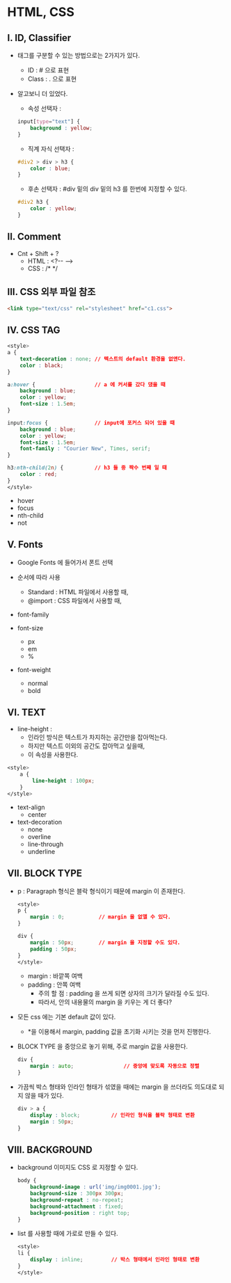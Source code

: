 # HTML, CSS

## I. ID, Classifier

- 태그를 구분할 수 있는 방법으로는 2가지가 있다.

  - ID : # 으로 표현
  - Class : . 으로 표현

- 알고보니 더 있었다.

  - 속성 선택자 : 

  ```css
  input[type="text"] {
      background : yellow;
  }
  ```

  - 직계 자식 선택자 : 

  ```css
  #div2 > div > h3 {
      color : blue;
  }
  ```

  - 후손 선택자 : #div  밑의 div 밑의 h3 를 한번에 지정할 수 있다.

  ```css
  #div2 h3 {
      color : yellow;
  }
  ```

  

## II. Comment

- Cnt + Shift + ?
  - HTML : <?-- -->
  - CSS : /* */



## III. CSS 외부 파일 참조

```html
<link type="text/css" rel="stylesheet" href="c1.css">
```

## IV. CSS TAG

```css
<style>
a {
	text-decoration : none; // 텍스트의 default 환경을 없앤다.
    color : black;
}

a:hover {					// a 에 커서를 갔다 댔을 때
    background : blue;
    color : yellow;
    font-size : 1.5em;
}

input:focus {				// input에 포커스 되어 있을 때
    background : blue;
    color : yellow;
    font-size : 1.5em;
    font-family : "Courier New", Times, serif;
}

h3:nth-child(2n) {			// h3 들 중 짝수 번째 일 때
    color : red;
}
</style>
```

- hover
- focus
- nth-child
- not



## V. Fonts

- Google Fonts 에 들어가서 폰트 선택
- 순서에 따라 사용
  - Standard : HTML 파일에서 사용할 때,
  - @import : CSS 파일에서 사용할 때,



- font-family
- font-size
  - px
  - em
  - %
- font-weight
  - normal
  - bold



## VI. TEXT

- line-height : 
  - 인라인 방식은 텍스트가 차지하는 공간만을 잡아먹는다.
  - 하지만 텍스트 이외의 공간도 잡아먹고 싶을때,
  - 이 속성을 사용한다.

```css
<style>
    a {
        line-height : 100px;
    }
</style>
```

- text-align
  - center
- text-decoration
  - none
  - overline
  - line-through
  - underline



## VII. BLOCK TYPE

- p : Paragraph 형식은 블락 형식이기 때문에 margin 이 존재한다.

  ```css
  <style>
  p {
      margin : 0;			// margin 을 없앨 수 있다.
  }
  
  div {
      margin : 50px;		// margin 을 지정할 수도 있다.
      padding : 50px;	
  }
  </style>
  ```
  - margin : 바깥쪽 여백
  - padding : 안쪽 여백
    - 주의 할 점 : padding 을 쓰게 되면 상자의 크기가 달라질 수도 있다.
    - 따라서, 안의 내용물의 margin 을 키우는 게 더 좋다?



- 모든 css 에는 기본 default 값이 있다.

  - *을 이용해서 margin, padding 값을 초기화 시키는 것을 먼저 진행한다.

- BLOCK TYPE 을 중앙으로 놓기 위해, 주로 margin 값을 사용한다.

  ```css
  div {
      margin : auto;				// 중앙에 맞도록 자동으로 정렬
  }
  ```

- 가끔씩 박스 형태와 인라인 형태가 섞였을 때에는 margin 을 쓰더라도 의도대로 되지 않을 때가 있다.

  ```css
  div > a {
      display : block;			// 인라인 형식을 블락 형태로 변환
      margin : 50px;
  }
  ```



## VIII. BACKGROUND

- background 이미지도 CSS 로 지정할 수 있다.

  ```css
  body {
      background-image : url('img/img0001.jpg');
      background-size : 300px 300px;
      background-repeat : no-repeat;
      background-attachment : fixed;
      background-position : right top;
  }
  ```



- list 를 사용할 때에 가로로 만들 수 있다.

  ```css
  <style>
  li {
      display : inline;			// 박스 형태에서 인라인 형태로 변환
  }
  </style>
  ```

  